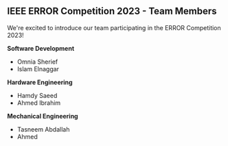 ## IEEE ERROR Competition 2023 - Team Members

We're excited to introduce our team participating in the ERROR Competition 2023!

**Software Development**

* Omnia Sherief
* Islam Elnaggar

**Hardware Engineering**

* Hamdy Saeed
* Ahmed Ibrahim

**Mechanical Engineering**

* Tasneem Abdallah
* Ahmed


